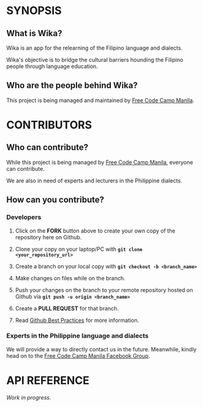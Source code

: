 # SYNOPSIS

## What is Wika?

Wika is an app for the relearning of the Filipino language and dialects.

Wika's objective is to bridge the cultural barriers hounding the Filipino people through language education.

## Who are the people behind Wika?

This project is being managed and maintained by [Free Code Camp Manila].

# CONTRIBUTORS

## Who can contribute?

While this project is being managed by [Free Code Camp Manila], everyone can contribute.

We are also in need of experts and lecturers in the Philippine dialects.

## How can you contribute?

### Developers

1. Click on the **FORK** button above to create your own copy of the repository here on Github.

2. Clone your copy on your laptop/PC with **`git clone <your_repository_url>`**

3. Create a branch on your local copy with **`git checkout -b <branch_name>`**

4. Make changes on files while on the branch.

5. Push your changes on the branch to your remote repository hosted on Github via **`git push -u origin <branch_name>`**

6. Create a **PULL REQUEST** for that branch.

7. Read [Github Best Practices] for more information.

### Experts in the Philippine language and dialects

We will provide a way to directly contact us in the future. Meanwhile, kindly head on to the [Free Code Camp Manila Facebook Group].

# API REFERENCE

*Work in progress.*

[Free Code Camp Manila]: http://www.github.com/freecodecampmanila

[Github Best Practices]: https://github.com/skyscreamer/yoga/wiki/GitHub-Best-Practices

[Free Code Camp Manila Facebook Group]: http://www.facebook.com/groups/free.code.camp.manila